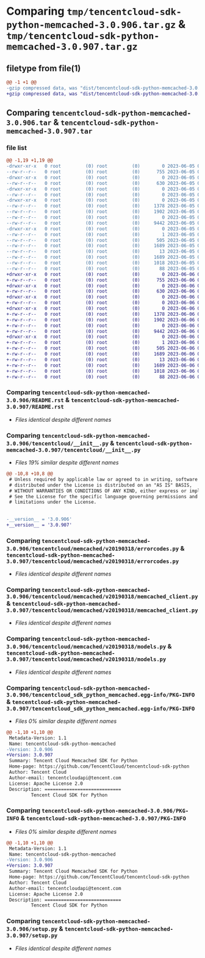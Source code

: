 # Comparing `tmp/tencentcloud-sdk-python-memcached-3.0.906.tar.gz` & `tmp/tencentcloud-sdk-python-memcached-3.0.907.tar.gz`

## filetype from file(1)

```diff
@@ -1 +1 @@
-gzip compressed data, was "dist/tencentcloud-sdk-python-memcached-3.0.906.tar", last modified: Mon Jun  5 00:38:11 2023, max compression
+gzip compressed data, was "dist/tencentcloud-sdk-python-memcached-3.0.907.tar", last modified: Tue Jun  6 02:30:24 2023, max compression
```

## Comparing `tencentcloud-sdk-python-memcached-3.0.906.tar` & `tencentcloud-sdk-python-memcached-3.0.907.tar`

### file list

```diff
@@ -1,19 +1,19 @@
-drwxr-xr-x   0 root         (0) root         (0)        0 2023-06-05 00:38:11.000000 tencentcloud-sdk-python-memcached-3.0.906/
--rw-r--r--   0 root         (0) root         (0)      755 2023-06-05 00:38:11.000000 tencentcloud-sdk-python-memcached-3.0.906/README.rst
-drwxr-xr-x   0 root         (0) root         (0)        0 2023-06-05 00:38:11.000000 tencentcloud-sdk-python-memcached-3.0.906/tencentcloud/
--rw-r--r--   0 root         (0) root         (0)      630 2023-06-05 00:38:11.000000 tencentcloud-sdk-python-memcached-3.0.906/tencentcloud/__init__.py
-drwxr-xr-x   0 root         (0) root         (0)        0 2023-06-05 00:38:11.000000 tencentcloud-sdk-python-memcached-3.0.906/tencentcloud/memcached/
--rw-r--r--   0 root         (0) root         (0)        0 2023-06-05 00:38:11.000000 tencentcloud-sdk-python-memcached-3.0.906/tencentcloud/memcached/__init__.py
-drwxr-xr-x   0 root         (0) root         (0)        0 2023-06-05 00:38:11.000000 tencentcloud-sdk-python-memcached-3.0.906/tencentcloud/memcached/v20190318/
--rw-r--r--   0 root         (0) root         (0)     1378 2023-06-05 00:38:11.000000 tencentcloud-sdk-python-memcached-3.0.906/tencentcloud/memcached/v20190318/errorcodes.py
--rw-r--r--   0 root         (0) root         (0)     1902 2023-06-05 00:38:11.000000 tencentcloud-sdk-python-memcached-3.0.906/tencentcloud/memcached/v20190318/memcached_client.py
--rw-r--r--   0 root         (0) root         (0)        0 2023-06-05 00:38:11.000000 tencentcloud-sdk-python-memcached-3.0.906/tencentcloud/memcached/v20190318/__init__.py
--rw-r--r--   0 root         (0) root         (0)     9442 2023-06-05 00:38:11.000000 tencentcloud-sdk-python-memcached-3.0.906/tencentcloud/memcached/v20190318/models.py
-drwxr-xr-x   0 root         (0) root         (0)        0 2023-06-05 00:38:11.000000 tencentcloud-sdk-python-memcached-3.0.906/tencentcloud_sdk_python_memcached.egg-info/
--rw-r--r--   0 root         (0) root         (0)        1 2023-06-05 00:38:11.000000 tencentcloud-sdk-python-memcached-3.0.906/tencentcloud_sdk_python_memcached.egg-info/dependency_links.txt
--rw-r--r--   0 root         (0) root         (0)      505 2023-06-05 00:38:11.000000 tencentcloud-sdk-python-memcached-3.0.906/tencentcloud_sdk_python_memcached.egg-info/SOURCES.txt
--rw-r--r--   0 root         (0) root         (0)     1689 2023-06-05 00:38:11.000000 tencentcloud-sdk-python-memcached-3.0.906/tencentcloud_sdk_python_memcached.egg-info/PKG-INFO
--rw-r--r--   0 root         (0) root         (0)       13 2023-06-05 00:38:11.000000 tencentcloud-sdk-python-memcached-3.0.906/tencentcloud_sdk_python_memcached.egg-info/top_level.txt
--rw-r--r--   0 root         (0) root         (0)     1689 2023-06-05 00:38:11.000000 tencentcloud-sdk-python-memcached-3.0.906/PKG-INFO
--rw-r--r--   0 root         (0) root         (0)     1018 2023-06-05 00:38:11.000000 tencentcloud-sdk-python-memcached-3.0.906/setup.py
--rw-r--r--   0 root         (0) root         (0)       88 2023-06-05 00:38:11.000000 tencentcloud-sdk-python-memcached-3.0.906/setup.cfg
+drwxr-xr-x   0 root         (0) root         (0)        0 2023-06-06 02:30:24.000000 tencentcloud-sdk-python-memcached-3.0.907/
+-rw-r--r--   0 root         (0) root         (0)      755 2023-06-06 02:30:24.000000 tencentcloud-sdk-python-memcached-3.0.907/README.rst
+drwxr-xr-x   0 root         (0) root         (0)        0 2023-06-06 02:30:24.000000 tencentcloud-sdk-python-memcached-3.0.907/tencentcloud/
+-rw-r--r--   0 root         (0) root         (0)      630 2023-06-06 02:30:24.000000 tencentcloud-sdk-python-memcached-3.0.907/tencentcloud/__init__.py
+drwxr-xr-x   0 root         (0) root         (0)        0 2023-06-06 02:30:24.000000 tencentcloud-sdk-python-memcached-3.0.907/tencentcloud/memcached/
+-rw-r--r--   0 root         (0) root         (0)        0 2023-06-06 02:30:24.000000 tencentcloud-sdk-python-memcached-3.0.907/tencentcloud/memcached/__init__.py
+drwxr-xr-x   0 root         (0) root         (0)        0 2023-06-06 02:30:24.000000 tencentcloud-sdk-python-memcached-3.0.907/tencentcloud/memcached/v20190318/
+-rw-r--r--   0 root         (0) root         (0)     1378 2023-06-06 02:30:24.000000 tencentcloud-sdk-python-memcached-3.0.907/tencentcloud/memcached/v20190318/errorcodes.py
+-rw-r--r--   0 root         (0) root         (0)     1902 2023-06-06 02:30:24.000000 tencentcloud-sdk-python-memcached-3.0.907/tencentcloud/memcached/v20190318/memcached_client.py
+-rw-r--r--   0 root         (0) root         (0)        0 2023-06-06 02:30:24.000000 tencentcloud-sdk-python-memcached-3.0.907/tencentcloud/memcached/v20190318/__init__.py
+-rw-r--r--   0 root         (0) root         (0)     9442 2023-06-06 02:30:24.000000 tencentcloud-sdk-python-memcached-3.0.907/tencentcloud/memcached/v20190318/models.py
+drwxr-xr-x   0 root         (0) root         (0)        0 2023-06-06 02:30:24.000000 tencentcloud-sdk-python-memcached-3.0.907/tencentcloud_sdk_python_memcached.egg-info/
+-rw-r--r--   0 root         (0) root         (0)        1 2023-06-06 02:30:24.000000 tencentcloud-sdk-python-memcached-3.0.907/tencentcloud_sdk_python_memcached.egg-info/dependency_links.txt
+-rw-r--r--   0 root         (0) root         (0)      505 2023-06-06 02:30:24.000000 tencentcloud-sdk-python-memcached-3.0.907/tencentcloud_sdk_python_memcached.egg-info/SOURCES.txt
+-rw-r--r--   0 root         (0) root         (0)     1689 2023-06-06 02:30:24.000000 tencentcloud-sdk-python-memcached-3.0.907/tencentcloud_sdk_python_memcached.egg-info/PKG-INFO
+-rw-r--r--   0 root         (0) root         (0)       13 2023-06-06 02:30:24.000000 tencentcloud-sdk-python-memcached-3.0.907/tencentcloud_sdk_python_memcached.egg-info/top_level.txt
+-rw-r--r--   0 root         (0) root         (0)     1689 2023-06-06 02:30:24.000000 tencentcloud-sdk-python-memcached-3.0.907/PKG-INFO
+-rw-r--r--   0 root         (0) root         (0)     1018 2023-06-06 02:30:24.000000 tencentcloud-sdk-python-memcached-3.0.907/setup.py
+-rw-r--r--   0 root         (0) root         (0)       88 2023-06-06 02:30:24.000000 tencentcloud-sdk-python-memcached-3.0.907/setup.cfg
```

### Comparing `tencentcloud-sdk-python-memcached-3.0.906/README.rst` & `tencentcloud-sdk-python-memcached-3.0.907/README.rst`

 * *Files identical despite different names*

### Comparing `tencentcloud-sdk-python-memcached-3.0.906/tencentcloud/__init__.py` & `tencentcloud-sdk-python-memcached-3.0.907/tencentcloud/__init__.py`

 * *Files 19% similar despite different names*

```diff
@@ -10,8 +10,8 @@
 # Unless required by applicable law or agreed to in writing, software
 # distributed under the License is distributed on an "AS IS" BASIS,
 # WITHOUT WARRANTIES OR CONDITIONS OF ANY KIND, either express or implied.
 # See the License for the specific language governing permissions and
 # limitations under the License.
 
 
-__version__ = '3.0.906'
+__version__ = '3.0.907'
```

### Comparing `tencentcloud-sdk-python-memcached-3.0.906/tencentcloud/memcached/v20190318/errorcodes.py` & `tencentcloud-sdk-python-memcached-3.0.907/tencentcloud/memcached/v20190318/errorcodes.py`

 * *Files identical despite different names*

### Comparing `tencentcloud-sdk-python-memcached-3.0.906/tencentcloud/memcached/v20190318/memcached_client.py` & `tencentcloud-sdk-python-memcached-3.0.907/tencentcloud/memcached/v20190318/memcached_client.py`

 * *Files identical despite different names*

### Comparing `tencentcloud-sdk-python-memcached-3.0.906/tencentcloud/memcached/v20190318/models.py` & `tencentcloud-sdk-python-memcached-3.0.907/tencentcloud/memcached/v20190318/models.py`

 * *Files identical despite different names*

### Comparing `tencentcloud-sdk-python-memcached-3.0.906/tencentcloud_sdk_python_memcached.egg-info/PKG-INFO` & `tencentcloud-sdk-python-memcached-3.0.907/tencentcloud_sdk_python_memcached.egg-info/PKG-INFO`

 * *Files 0% similar despite different names*

```diff
@@ -1,10 +1,10 @@
 Metadata-Version: 1.1
 Name: tencentcloud-sdk-python-memcached
-Version: 3.0.906
+Version: 3.0.907
 Summary: Tencent Cloud Memcached SDK for Python
 Home-page: https://github.com/TencentCloud/tencentcloud-sdk-python
 Author: Tencent Cloud
 Author-email: tencentcloudapi@tencent.com
 License: Apache License 2.0
 Description: ============================
         Tencent Cloud SDK for Python
```

### Comparing `tencentcloud-sdk-python-memcached-3.0.906/PKG-INFO` & `tencentcloud-sdk-python-memcached-3.0.907/PKG-INFO`

 * *Files 0% similar despite different names*

```diff
@@ -1,10 +1,10 @@
 Metadata-Version: 1.1
 Name: tencentcloud-sdk-python-memcached
-Version: 3.0.906
+Version: 3.0.907
 Summary: Tencent Cloud Memcached SDK for Python
 Home-page: https://github.com/TencentCloud/tencentcloud-sdk-python
 Author: Tencent Cloud
 Author-email: tencentcloudapi@tencent.com
 License: Apache License 2.0
 Description: ============================
         Tencent Cloud SDK for Python
```

### Comparing `tencentcloud-sdk-python-memcached-3.0.906/setup.py` & `tencentcloud-sdk-python-memcached-3.0.907/setup.py`

 * *Files identical despite different names*

